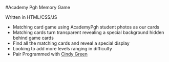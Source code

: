 #Academy Pgh Memory Game

Written in HTML/CSS/JS

* Matching card game using AcademyPgh student photos as our cards
* Matching cards turn transparent revealing a special background hidden behind game cards
* Find all the matching cards and reveal a special display 
* Looking to add more levels ranging in difficulty
* Pair Programmed with [Cindy Green](http://www.academypgh.com/2016/11/23/cindy-green-academy-pittsburgh-session-2/)



